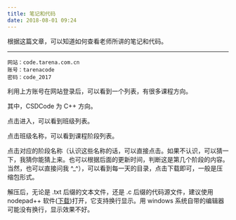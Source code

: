 ```yaml
---
title: 笔记和代码
date: 2018-08-01 09:24
---
```

根据这篇文章，可以知道如何查看老师所讲的笔记和代码。

<!--more-->

---

    网站：code.tarena.com.cn
    账号：tarenacode
    密码：code_2017

利用上方账号在网站登录后，可以看到一个列表，有很多课程方向。

其中，CSDCode 为 C++ 方向。

点击进入，可以看到班级列表。

点击班级名称，可以看到课程阶段列表。

点击对应的阶段名称（认识这些名称的话，可以直接点击。如果不认识，可以猜一下，我猜你能猜上来。也可以根据后面的更新时间，判断这是第几个阶段的内容。当然，也可以直接问我 ^_^），可以看到每一天的目录，点击下载即可，一般是压缩包形式。

解压后，无论是 .txt 后缀的文本文件，还是 .c 后缀的代码源文件，建议使用 nodepad++ 软件([下载](http://2hao.cc/downlaod/npp.exe))打开，它支持换行显示。用 windows 系统自带的编辑器可能没有换行，显示效果不好。